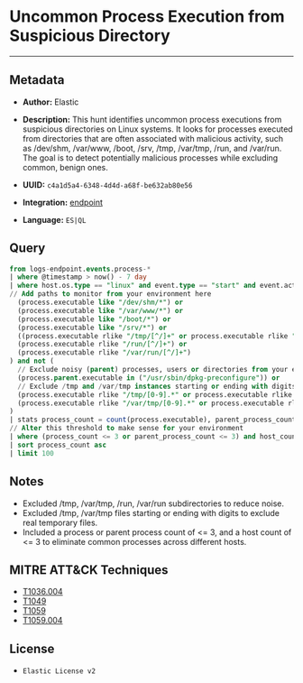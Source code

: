 # Uncommon Process Execution from Suspicious Directory

---

## Metadata

- **Author:** Elastic
- **Description:** This hunt identifies uncommon process executions from suspicious directories on Linux systems. It looks for processes executed from directories that are often associated with malicious activity, such as /dev/shm, /var/www, /boot, /srv, /tmp, /var/tmp, /run, and /var/run. The goal is to detect potentially malicious processes while excluding common, benign ones.

- **UUID:** `c4a1d5a4-6348-4d4d-a68f-be632ab80e56`
- **Integration:** [endpoint](https://docs.elastic.co/integrations/endpoint)
- **Language:** `ES|QL`

## Query

```sql
from logs-endpoint.events.process-*
| where @timestamp > now() - 7 day
| where host.os.type == "linux" and event.type == "start" and event.action == "exec" and (
// Add paths to monitor from your environment here
  (process.executable like "/dev/shm/*") or
  (process.executable like "/var/www/*") or
  (process.executable like "/boot/*") or
  (process.executable like "/srv/*") or
  ((process.executable rlike "/tmp/[^/]+" or process.executable rlike "/var/tmp/[^/]+")) or
  (process.executable rlike "/run/[^/]+") or
  (process.executable rlike "/var/run/[^/]+")
) and not (
  // Exclude noisy (parent) processes, users or directories from your environment here
  (process.parent.executable in ("/usr/sbin/dpkg-preconfigure")) or
  // Exclude /tmp and /var/tmp instances starting or ending with digits (usually benign files)
  (process.executable rlike "/tmp/[0-9].*" or process.executable rlike "/tmp/.*[0-9]/?") or
  (process.executable rlike "/var/tmp/[0-9].*" or process.executable rlike "/var/tmp/.*[0-9]/?")
)
| stats process_count = count(process.executable), parent_process_count = count(process.parent.executable), host_count = count(host.name) by process.executable, process.parent.executable, host.name, user.id
// Alter this threshold to make sense for your environment
| where (process_count <= 3 or parent_process_count <= 3) and host_count <= 3
| sort process_count asc
| limit 100
```

## Notes

- Excluded /tmp, /var/tmp, /run, /var/run subdirectories to reduce noise.
- Excluded /tmp, /var/tmp files starting or ending with digits to exclude real temporary files.
- Included a process or parent process count of <= 3, and a host count of <= 3 to eliminate common processes across different hosts.
## MITRE ATT&CK Techniques

- [T1036.004](https://attack.mitre.org/techniques/T1036/004)
- [T1049](https://attack.mitre.org/techniques/T1049)
- [T1059](https://attack.mitre.org/techniques/T1059)
- [T1059.004](https://attack.mitre.org/techniques/T1059/004)

## License

- `Elastic License v2`
